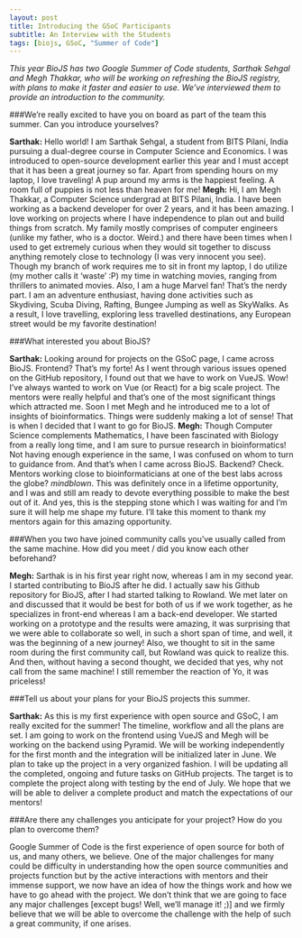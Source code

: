 ```yaml
---
layout: post
title: Introducing the GSoC Participants 
subtitle: An Interview with the Students
tags: [biojs, GSoC, "Summer of Code"]
---
```


_This year BioJS has two Google Summer of Code students, Sarthak Sehgal and Megh Thakkar, who will be working on refreshing the BioJS registry, with plans to make it faster and easier to use. We’ve interviewed them to provide an introduction to the community._

###We’re really excited to have you on board as part of the team this summer. Can you introduce yourselves?

**Sarthak:** Hello world! I am Sarthak Sehgal, a student from BITS Pilani, India pursuing a dual-degree course in Computer Science and Economics. I was introduced to open-source development earlier this year and I must accept that it has been a great journey so far.
Apart from spending hours on my laptop, I love traveling! A pup around my arms is the happiest feeling. A room full of puppies is not less than heaven for me!
**Megh:** Hi, I am Megh Thakkar, a Computer Science undergrad at BITS Pilani, India. I have been working as a backend developer for over 2 years, and it has been amazing. I love working on projects where I have independence to plan out and build things from scratch. My family mostly comprises of computer engineers (unlike my father, who is a doctor. Weird.) and there have been times when I used to get extremely curious when they would sit together to discuss anything remotely close to technology (I was very innocent you see).
Though my branch of work requires me to sit in front my laptop, I do utilize (my mother calls it ‘waste’ :P) my time in watching movies, ranging from thrillers to animated movies. Also, I am a huge Marvel fan!
That’s the nerdy part. I am an adventure enthusiast, having done activities such as Skydiving, Scuba Diving, Rafting, Bungee Jumping as well as SkyWalks. As a result, I love travelling, exploring less travelled destinations, any European street would be my favorite destination!

###What interested you about BioJS?

**Sarthak:** Looking around for projects on the GSoC page, I came across BioJS. Frontend? That’s my forte! As I went through various issues opened on the GitHub repository, I found out that we have to work on VueJS. Wow! I’ve always wanted to work on Vue (or React) for a big scale project. The mentors were really helpful and that’s one of the most significant things which attracted me. Soon I met Megh and he introduced me to a lot of insights of bioinformatics. Things were suddenly making a lot of sense! That is when I decided that I want to go for BioJS.
**Megh:** Though Computer Science complements Mathematics, I have been fascinated with Biology from a really long time, and I am sure to pursue research in bioinformatics! Not having enough experience in the same, I was confused on whom to turn to guidance from. And that’s when I came across BioJS. Backend? Check. Mentors working close to bioinformaticians at one of the best labs across the globe? *mindblown*. This was definitely once in a lifetime opportunity, and I was and still am ready to devote everything possible to make the best out of it. And yes, this is the stepping stone which I was waiting for and I’m sure it will help me shape my future. I’ll take this moment to thank my mentors again for this amazing opportunity.

###When you two have joined community calls you’ve usually called from the same machine. How did you meet / did you know each other beforehand?

**Megh:** Sarthak is in his first year right now, whereas I am in my second year. I started contributing to BioJS after he did. I actually saw his Github repository for BioJS, after I had started talking to Rowland. We met later on and discussed that it would be best for both of us if we work together, as he specializes in front-end whereas I am a back-end developer. We started working on a prototype and the results were amazing, it was surprising that we were able to collaborate so well, in such a short span of time, and well, it was the beginning of a new journey! Also, we thought to sit in the same room during the first community call, but Rowland was quick to realize this. And then, without having a second thought, we decided that yes, why not call from the same machine! I still remember the reaction of Yo, it was priceless!

###Tell us about your plans for your BioJS projects this summer.

**Sarthak:** As this is my first experience with open source and GSoC, I am really excited for the summer! The timeline, workflow and all the plans are set. I am going to work on the frontend using VueJS and Megh will be working on the backend using Pyramid. We will be working independently for the first month and the integration will be initialized later in June. We plan to take up the project in a very organized fashion. I will be updating all the completed, ongoing and future tasks on GitHub projects. The target is to complete the project along with testing by the end of July. We hope that we will be able to deliver a complete product and match the expectations of our mentors!

###Are there any challenges you anticipate for your project? How do you plan to overcome them?

Google Summer of Code is the first experience of open source for both of us, and many others, we believe. One of the major challenges for many could be difficulty in understanding how the open source communities and projects function but by the active interactions with mentors and their immense support, we now have an idea of how the things work and how we have to go ahead with the project. We don’t think that we are going to face any major challenges [except bugs! Well, we’ll manage it! ;)] and we firmly believe that we will be able to overcome the challenge with the help of such a great community, if one arises.